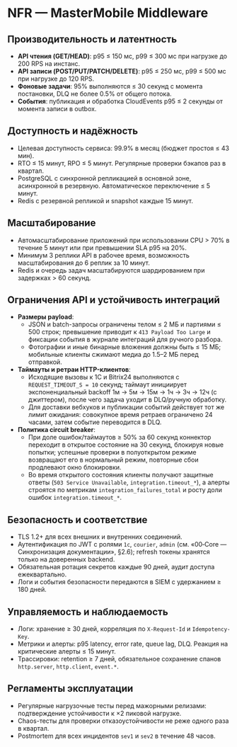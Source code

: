 # NFR — MasterMobile Middleware

## Производительность и латентность
- **API чтения (GET/HEAD)**: p95 ≤ 150 мс, p99 ≤ 300 мс при нагрузке до 200 RPS на инстанс.
- **API записи (POST/PUT/PATCH/DELETE)**: p95 ≤ 250 мс, p99 ≤ 500 мс при нагрузке до 120 RPS.
- **Фоновые задачи**: 95% выполняются ≤ 30 секунд с момента постановки, DLQ не более 0.5% от общего потока.
- **События**: публикация и обработка CloudEvents p95 ≤ 2 секунды от момента записи в outbox.

## Доступность и надёжность
- Целевая доступность сервиса: 99.9% в месяц (бюджет простоя ≤ 43 мин).
- RTO ≤ 15 минут, RPO ≤ 5 минут. Регулярные проверки бэкапов раз в квартал.
- PostgreSQL с синхронной репликацией в основной зоне, асинхронной в резервную. Автоматическое переключение ≤ 5 минут.
- Redis с резервной репликой и snapshot каждые 15 минут.

## Масштабирование
- Автомасштабирование приложений при использовании CPU > 70% в течение 5 минут или при превышении SLA p95 на 20%.
- Минимум 3 реплики API в рабочее время, возможность масштабирования до 6 реплик за 10 минут.
- Redis и очередь задач масштабируются шардированием при задержках > 60 секунд.

## Ограничения API и устойчивость интеграций
- **Размеры payload**:
  - JSON и batch-запросы ограничены телом ≤ 2 МБ и партиями ≤ 500 строк; превышение приводит к `413 Payload Too Large` и фиксации события в журнале интеграций для ручного разбора.
  - Фотографии и иные бинарные вложения должны быть ≤ 15 МБ; мобильные клиенты сжимают медиа до 1.5–2 МБ перед отправкой.
- **Таймауты и ретраи HTTP-клиентов**:
  - Исходящие вызовы к 1С и Bitrix24 выполняются с `REQUEST_TIMEOUT_S = 10` секунд; таймаут инициирует экспоненциальный backoff 1м → 5м → 15м → 1ч → 3ч → 12ч (с джиттером), после чего задача уходит в DLQ/ручную обработку.
  - Для доставки вебхуков и публикации событий действует тот же лимит ожидания: совокупное время ретраев ограничено 24 часами, затем событие переводится в DLQ.
- **Политика circuit breaker**:
  - При доле ошибок/таймаутов ≥ 50% за 60 секунд коннектор переходит в открытое состояние на 30 секунд, блокируя новые попытки; успешные проверки в полуоткрытом режиме возвращают его в нормальный режим, повторные сбои продлевают окно блокировки.
  - Во время открытого состояния клиенты получают защитные ответы (`503 Service Unavailable`, `integration.timeout_*`), а алерты строятся по метрикам `integration_failures_total` и росту доли ошибок `integration.timeout_*`.

## Безопасность и соответствие
- TLS 1.2+ для всех внешних и внутренних соединений.
- Аутентификация по JWT c ролями `1c`, `courier`, `admin` (см. «00‑Core — Синхронизация документации», §2.6); refresh токены хранятся только на доверенных backend.
- Обязательная ротация секретов каждые 90 дней, аудит доступа ежеквартально.
- Логи и события безопасности передаются в SIEM с удержанием ≥ 180 дней.

## Управляемость и наблюдаемость
- Логи: хранение ≥ 30 дней, корреляция по `X-Request-Id` и `Idempotency-Key`.
- Метрики и алерты: p95 latency, error rate, queue lag, DLQ. Реакция на критические алерты ≤ 15 минут.
- Трассировки: retention ≥ 7 дней, обязательное сохранение спанов `http.server`, `http.client`, `event.*`.

## Регламенты эксплуатации
- Регулярные нагрузочные тесты перед мажорными релизами: подтверждение устойчивости к ×2 пиковой нагрузке.
- Chaos-тесты для проверки отказоустойчивости не реже одного раза в квартал.
- Postmortem для всех инцидентов `sev1` и `sev2` в течение 48 часов.

